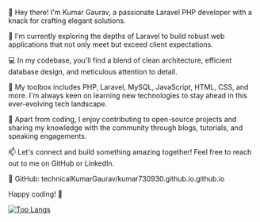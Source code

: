 👋 Hey there! I'm Kumar Gaurav, a passionate Laravel PHP developer with a knack for crafting elegant solutions.

🚀 I'm currently exploring the depths of Laravel to build robust web applications that not only meet but exceed client expectations.

💻 In my codebase, you'll find a blend of clean architecture, efficient database design, and meticulous attention to detail.

🔧 My toolbox includes PHP, Laravel, MySQL, JavaScript, HTML, CSS, and more. I'm always keen on learning new technologies to stay ahead in this ever-evolving tech landscape.

🌟 Apart from coding, I enjoy contributing to open-source projects and sharing my knowledge with the community through blogs, tutorials, and speaking engagements.

📫 Let's connect and build something amazing together! Feel free to reach out to me on GitHub or LinkedIn.

🔗 GitHub: technicalKumarGaurav/kumar730930.github.io.github.io

Happy coding! 🚀

[![Top Langs](https://github-readme-stats.vercel.app/api/top-langs/?username=technicalKumarGaurav)](https://github.com/technicalKumarGaurav/github-readme-stats)
